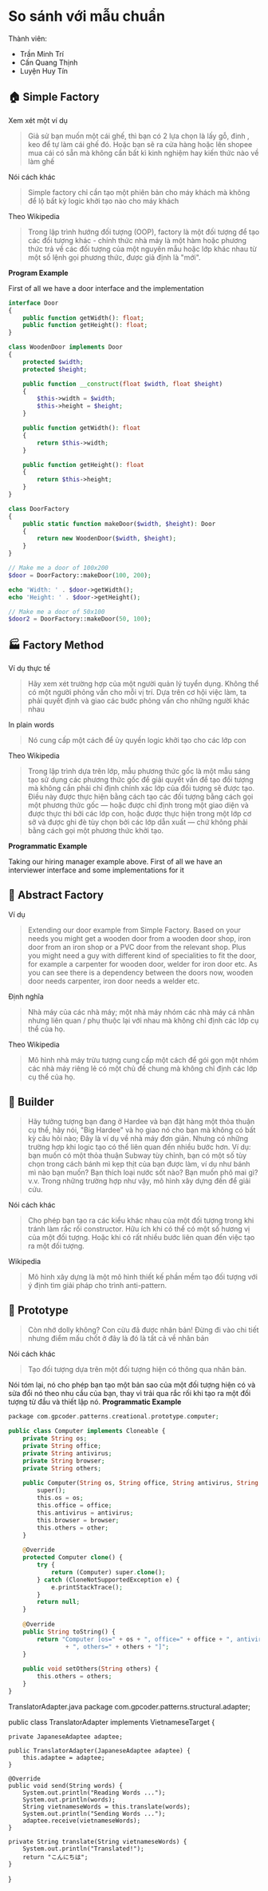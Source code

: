 # So sánh với mẫu chuẩn

Thành viên:

- Trần Minh Trí
- Cấn Quang Thịnh
- Luyện Huy Tín


🏠 Simple Factory
--------------
Xem xét một ví dụ

> Giả sử bạn muốn một cái ghế, thì bạn có 2 lựa chọn là lấy gỗ, đinh
>, keo để tự làm cái ghế đó. Hoặc bạn sẽ ra cửa hàng hoặc lên shopee mua cái có sẵn
> mà không cần bất kì kinh nghiệm hay kiến thức nào về làm ghế

Nói cách khác
> Simple factory chỉ cần tạo một phiên bản cho máy khách mà không để lộ bất kỳ logic khởi tạo nào cho máy khách

Theo Wikipedia
>Trong lập trình hướng đối tượng (OOP), factory là một đối tượng để tạo các đối tượng khác - chính thức nhà máy là một hàm hoặc phương thức trả về các đối tượng của một nguyên mẫu hoặc lớp khác nhau từ một số lệnh gọi phương thức, được giả định là "mới".

**Program Example**

First of all we have a door interface and the implementation
```php
interface Door
{
    public function getWidth(): float;
    public function getHeight(): float;
}

class WoodenDoor implements Door
{
    protected $width;
    protected $height;

    public function __construct(float $width, float $height)
    {
        $this->width = $width;
        $this->height = $height;
    }

    public function getWidth(): float
    {
        return $this->width;
    }

    public function getHeight(): float
    {
        return $this->height;
    }
}
```

```php
class DoorFactory
{
    public static function makeDoor($width, $height): Door
    {
        return new WoodenDoor($width, $height);
    }
}
```

```php
// Make me a door of 100x200
$door = DoorFactory::makeDoor(100, 200);

echo 'Width: ' . $door->getWidth();
echo 'Height: ' . $door->getHeight();

// Make me a door of 50x100
$door2 = DoorFactory::makeDoor(50, 100);
```


🏭 Factory Method
--------------

Ví dụ thực tế
>Hãy xem xét trường hợp của một người quản lý tuyển dụng. Không thể có một người phỏng vấn cho mỗi vị trí. Dựa trên cơ hội việc làm, ta phải quyết định và giao các bước phỏng vấn cho những người khác nhau

In plain words
>Nó cung cấp một cách để ủy quyền logic khởi tạo cho các lớp con

Theo Wikipedia
>Trong lập trình dựa trên lớp, mẫu phương thức gốc là một mẫu sáng tạo sử dụng các phương thức gốc để giải quyết vấn đề tạo đối tượng mà không cần phải chỉ định chính xác lớp của đối tượng sẽ được tạo. Điều này được thực hiện bằng cách tạo các đối tượng bằng cách gọi một phương thức gốc — hoặc được chỉ định trong một giao diện và được thực thi bởi các lớp con, hoặc được thực hiện trong một lớp cơ sở và được ghi đè tùy chọn bởi các lớp dẫn xuất — chứ không phải bằng cách gọi một phương thức khởi tạo.

**Programmatic Example**

Taking our hiring manager example above. First of all we have an interviewer interface and some implementations for it


🔨 Abstract Factory
----------------

Ví dụ
> Extending our door example from Simple Factory. Based on your needs you might get a wooden door from a wooden door shop, iron door from an iron shop or a PVC door from the relevant shop. Plus you might need a guy with different kind of specialities to fit the door, for example a carpenter for wooden door, welder for iron door etc. As you can see there is a dependency between the doors now, wooden door needs carpenter, iron door needs a welder etc.

Định nghĩa
>Nhà máy của các nhà máy; một nhà máy nhóm các nhà máy cá nhân nhưng liên quan / phụ thuộc lại với nhau mà không chỉ định các lớp cụ thể của họ.

Theo Wikipedia
> Mô hình nhà máy trừu tượng cung cấp một cách để gói gọn một nhóm các nhà máy riêng lẻ có một chủ đề chung mà không chỉ định các lớp cụ thể của họ.




👷 Builder
--------------------------------------------

>Hãy tưởng tượng bạn đang ở Hardee và bạn đặt hàng một thỏa thuận cụ thể, hãy nói, "Big Hardee" và họ giao nó cho bạn mà không có bất kỳ câu hỏi nào; Đây là ví dụ về nhà máy đơn giản. Nhưng có những trường hợp khi logic tạo có thể liên quan đến nhiều bước hơn. Ví dụ: bạn muốn có một thỏa thuận Subway tùy chỉnh, bạn có một số tùy chọn trong cách bánh mì kẹp thịt của bạn được làm, ví dụ như bánh mì nào bạn muốn? Bạn thích loại nước sốt nào? Bạn muốn phô mai gì? v.v. Trong những trường hợp như vậy, mô hình xây dựng đến để giải cứu.

Nói cách khác
> Cho phép bạn tạo ra các kiểu khác nhau của một đối tượng trong khi tránh làm rắc rối constructor. Hữu ích khi có thể có một số hương vị của một đối tượng. Hoặc khi có rất nhiều bước liên quan đến việc tạo ra một đối tượng.

Wikipedia
> Mô hình xây dựng là một mô hình thiết kế phần mềm tạo đối tượng với ý định tìm giải pháp cho trình anti-pattern.

🐑 Prototype
------------

>Còn nhớ dolly không? Con cừu đã được nhân bản! Đừng đi vào chi tiết nhưng điểm mấu chốt ở đây là đó là tất cả về nhân bản

Nói cách khác
> Tạo đối tượng dựa trên một đối tượng hiện có thông qua nhân bản.


Nói tóm lại, nó cho phép bạn tạo một bản sao của một đối tượng hiện có và sửa đổi nó theo nhu cầu của bạn, thay vì trải qua rắc rối khi tạo ra một đối tượng từ đầu và thiết lập nó.
**Programmatic Example**


```php
package com.gpcoder.patterns.creational.prototype.computer;
 
public class Computer implements Cloneable {
    private String os;
    private String office;
    private String antivirus;
    private String browser;
    private String others;
 
    public Computer(String os, String office, String antivirus, String browser, String other) {
        super();
        this.os = os;
        this.office = office;
        this.antivirus = antivirus;
        this.browser = browser;
        this.others = other;
    }
 
    @Override
    protected Computer clone() {
        try {
            return (Computer) super.clone();
        } catch (CloneNotSupportedException e) {
            e.printStackTrace();
        }
        return null;
    }
 
    @Override
    public String toString() {
        return "Computer [os=" + os + ", office=" + office + ", antivirus=" + antivirus + ", browser=" + browser
                + ", others=" + others + "]";
    }
 
    public void setOthers(String others) {
        this.others = others;
    }
}
```
TranslatorAdapter.java
package com.gpcoder.patterns.structural.adapter;
 
public class TranslatorAdapter implements VietnameseTarget {
 
    private JapaneseAdaptee adaptee;
 
    public TranslatorAdapter(JapaneseAdaptee adaptee) {
        this.adaptee = adaptee;
    }
 
    @Override
    public void send(String words) {
        System.out.println("Reading Words ...");
        System.out.println(words);
        String vietnameseWords = this.translate(words);
        System.out.println("Sending Words ...");
        adaptee.receive(vietnameseWords);
    }
 
    private String translate(String vietnameseWords) {
        System.out.println("Translated!");
        return "こんにちは";
    }
}

